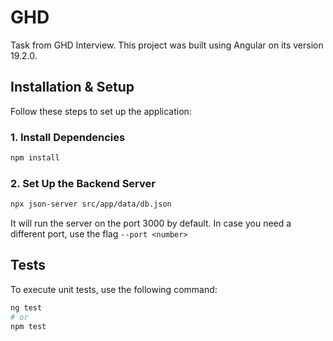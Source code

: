# GHD

Task from GHD Interview. This project was built using Angular on its version 19.2.0.

## Installation & Setup

Follow these steps to set up the application:

### 1. Install Dependencies

```bash
npm install
```

### 2. Set Up the Backend Server

```bash
npx json-server src/app/data/db.json
```

It will run the server on the port 3000 by default. In case you need a different port, use the flag `--port <number>`

## Tests

To execute unit tests, use the following command:

```bash
ng test
# or
npm test
```
